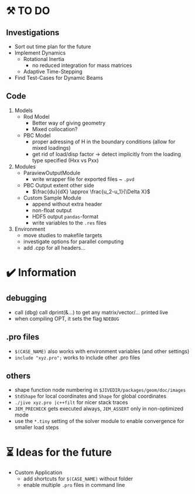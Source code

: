 # :hammer_and_pick: TO DO 
## Investigations
- Sort out time plan for the future
- Implement Dynamics
  - Rotational Inertia
    - no reduced integration for mass matrices
  - Adaptive Time-Stepping
- Find Test-Cases for Dynamic Beams
## Code
1. Models
    - Rod Model
      - Better way of giving geometry
      - Mixed collocation?
    - PBC Model
      - proper adressing of H in the boundary conditions (allow for mixed loadings)
      - get rid of load/disp factor -> detect implicitly from the loading type specified (Hxx vs Pxx)
2. Modules
    - ParaviewOutputModule
      - write wrapper file for exported files ~ `.pvd`
    - PBC Output extent other side
      - $\frac{du}{dX} \approx \frac{u_2-u_1}{\Delta X}$
    - Custom Sample Module
      - append without extra header
      - non-float output
      - HDF5 output `pandas`-format
      - write variables to the `.res` files
4. Environment
    - move studies to makefile targets
    - investigate options for parallel computing
    - add .cpp for all headers...
 
# :heavy_check_mark: Information
## debugging
- call (dbg) call dprint(&...) to get any matrix/vector/... printed live
- when compiling OPT, it sets the flag `NDEBUG`
## .pro files
- `$(CASE_NAME)` also works with environment variables (and other settings)
- `include "xyz.pro";` works to include other .pro files
## others
- shape function node numbering in `$JIVEDIR/packages/geom/doc/images`
- `StdShape` for local coordinates and `Shape` for global coordinates
- `./jive xyz.pro |c++filt` for nicer stack traces
- `JEM_PRECHECK` gets executed always, `JEM_ASSERT` only in non-optimized mode
- use the `*.tiny` setting of the solver module to enable convergence for smaller load steps

# :hourglass_flowing_sand: Ideas for the future
- Custom Application
  - add shortcuts for `$(CASE_NAME)` without folder
  - enable multiple `.pro` files in command line
